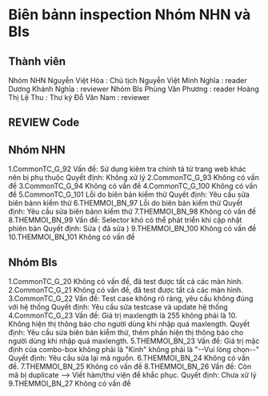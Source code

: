 ﻿Biên bảnn inspection
Nhóm NHN và BIs
===
## Thành viên
 Nhóm NHN
   Nguyễn Việt Hòa : Chủ tịch
   Nguyễn Việt Minh Nghĩa : reader
   Dương Khánh Nghĩa : reviewer
Nhóm BIs
   Phùng Văn Phương : reader
   Hoàng Thị Lệ Thu : Thư ký
   Đỗ Văn Nam : reviewer

## REVIEW Code
## Nhóm NHN
1.CommonTC_G_92
   Vấn đề: Sử dụng kiêm tra chính tả từ trang web khác nên bị phụ thuộc
   Quyết định: Không xử lý
2.CommonTC_G_93
   Không có vấn đề
3.CommonTC_G_94 
   Không có vấn đề
4.CommonTC_G_100
   Không có vấn đề
5.CommonTC_G_101
   Lỗi do biên bản kiểm thử
   Quyết định: Yêu cầu sửa biên bảnn kiểm thử
6.THEMMOI_BN_97
   Lỗi do biên bản kiểm thử
   Quyết định: Yêu cầu sửa biên bảnn kiểm thử
7.THEMMOI_BN_98
   Không có vấn đề
8.THEMMOI_BN_99
   Vấn đề: Selector khó có thể phát triển khi cập nhật phiên bản
   Quyết định: Sửa ( đã sửa )
9.THEMMOI_BN_100
   Không có vấn đề
10.THEMMOI_BN_101
   Không có vấn đề

## Nhóm BIs
1.CommonTC_G_20
   Không có vấn đề, đã test được tất cả các màn hình.
2.CommonTC_G_21
   Không có vấn đề, đã test được tất cả các màn hình.
3.CommonTC_G_22
   Vấn đề: Test case không rõ ràng, yêu cầu không đúng với hệ thống
   Quyết định: Yêu cầu sửa testcase và update hệ thống
4.CommonTC_G_23
   Vấn đề: Giá trị maxlength là 255 không phải là 10. Không hiện thị thông báo cho người dùng khi nhập quá maxlength.
   Quyết định: Yêu cầu sửa biên bản kiểm thử, thêm phần hiện thị thông báo cho người dùng khi nhập quá maxlength.
5.THEMMOI_BN_23
   Vấn đề: Giá trị mặc định của combo-box không phải là "Kinh" không phải là "--Vui lòng chọn--"
   Quyết định: Yêu cầu sửa lại mã nguồn.
6.THEMMOI_BN_24
   Không có vấn đề.
7.THEMMOI_BN_25
  Không có vấn đề
8.THEMMOI_BN_26
  Vấn đề: Còn mã bị duplicate --> Viết hàm/thư viện để khắc phục.
  Quyết định: Chưa xử lý
9.THEMMOI_BN_27
  Không có vấn đề
